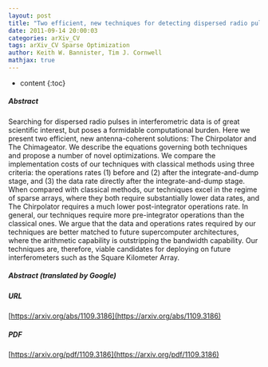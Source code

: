 ```yaml
---
layout: post
title: "Two efficient, new techniques for detecting dispersed radio pulses with interferometers: The Chirpolator and The Chimageator"
date: 2011-09-14 20:00:03
categories: arXiv_CV
tags: arXiv_CV Sparse Optimization
author: Keith W. Bannister, Tim J. Cornwell
mathjax: true
---
```


* content
{:toc}

##### Abstract
Searching for dispersed radio pulses in interferometric data is of great scientific interest, but poses a formidable computational burden. Here we present two efficient, new antenna-coherent solutions: The Chirpolator and The Chimageator. We describe the equations governing both techniques and propose a number of novel optimizations. We compare the implementation costs of our techniques with classical methods using three criteria: the operations rates (1) before and (2) after the integrate-and-dump stage, and (3) the data rate directly after the integrate-and-dump stage. When compared with classical methods, our techniques excel in the regime of sparse arrays, where they both require substantially lower data rates, and The Chirpolator requires a much lower post-integrator operations rate. In general, our techniques require more pre-integrator operations than the classical ones. We argue that the data and operations rates required by our techniques are better matched to future supercomputer architectures, where the arithmetic capability is outstripping the bandwidth capability. Our techniques are, therefore, viable candidates for deploying on future interferometers such as the Square Kilometer Array.

##### Abstract (translated by Google)


##### URL
[https://arxiv.org/abs/1109.3186](https://arxiv.org/abs/1109.3186)

##### PDF
[https://arxiv.org/pdf/1109.3186](https://arxiv.org/pdf/1109.3186)


